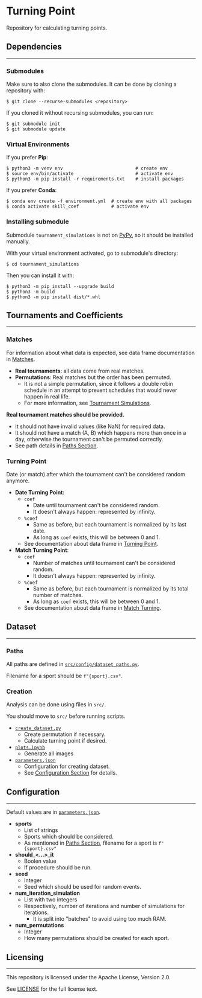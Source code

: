 # **Turning Point**
Repository for calculating turning points.


## **Dependencies**
---

### **Submodules**

Make sure to also clone the submodules. It can be done by cloning a repository with:
```
$ git clone --recurse-submodules <repository>
```

If you cloned it without recursing submodules, you can run:
```
$ git submodule init
$ git submodule update
```

### **Virtual Environments**

If you prefer **Pip**:

```
$ python3 -m venv env                           # create env
$ source env/bin/activate                       # activate env
$ python3 -m pip install -r requirements.txt    # install packages
```

If you prefer **Conda**:

```
$ conda env create -f environment.yml  # create env with all packages
$ conda activate skill_coef            # activate env
```

### **Installing submodule**

Submodule `tournament_simulations` is not on [PyPy](https://www.pypy.org/), so it should be installed manually.

With your virtual environment activated, go to submodule's directory:
```
$ cd tournament_simulations
```

Then you can install it with:

```
$ python3 -m pip install --upgrade build
$ python3 -m build
$ python3 -m pip install dist/*.whl
```

## **Tournaments and Coefficients**
---

### **Matches**

For information about what data is expected, see data frame documentation in [Matches](https://github.com/EstefanoB/tournament_simulations/blob/main/src/tournament_simulations/data_structures/matches/matches.py).

- **Real tournaments**: all data come from real matches. 
- **Permutations**: Real matches but the order has been permuted. 
    - It is not a simple permutation, since it follows a double robin schedule in an attempt to prevent schedules that would never happen in real life.
    - For more information, see [Tournament Simulations](https://github.com/EstefanoB/tournament_simulations/blob/main/README.md).


**Real tournament matches should be provided.** 
- It should not have invalid values (like NaN) for required data.
- It should not have a match (A, B) which happens more than once in a day, otherwise the tournament can't be permuted correctly.
- See path details in [Paths Section](#paths).

### **Turning Point**

Date (or match) after which the tournament can't be considered random anymore.

- **Date Turning Point**: 
    - `coef`
        - Date until tournament can't be considered random.
        - It doesn't always happen: represented by infinity.
    - `%coef`
        - Same as before, but each tournament is normalized by its last date.
        - As long as `coef` exists, this will be between 0 and 1.
    - See documentation about data frame in [Turning Point](https://github.com/EstefanoB/turning_point/blob/main/src/turning_point/normal_coefficient/turning_point.py).
- **Match Turning Point**: 
    - `coef`
        - Number of matches until tournament can't be considered random.
        - It doesn't always happen: represented by infinity.
    - `%coef`
        - Same as before, but each tournament is normalized by its total number of matches.
        - As long as `coef` exists, this will be between 0 and 1.
    - See documentation about data frame in [Match Turning](https://github.com/EstefanoB/turning_point/blob/main/src/turning_point/match_coefficient/match_turning_point.py).


## **Dataset**
---

### **Paths**
All paths are defined in [`src/config/dataset_paths.py`](https://github.com/EstefanoB/turning_point/blob/main/src/config/dataset_paths.py).

Filename for a sport should be `f"{sport}.csv"`.

### **Creation**

Analysis can be done using files in `src/`.

You should move to `src/` before running scripts.

- [`create_dataset.py`](https://github.com/EstefanoB/turning_point/blob/main/src/create_dataset.py)
    - Create permutation if necessary.
    - Calculate turning point if desired.
- [`plots.ipynb`](https://github.com/EstefanoB/turning_point/blob/main/src/plots.ipynb)
    - Generate all images
- [`parameters.json`](https://github.com/EstefanoB/turning_point/blob/main/src/parameters.json)
    - Configuration for creating dataset.
    - See [Configuration Section](#configuration) for details.

## **Configuration**
---
Default values are in [`parameters.json`](https://github.com/EstefanoB/turning_point/blob/main/src/parameters.json).

- **sports**
    - List of strings
    - Sports which should be considered.
    - As mentioned in [Paths Section](#paths), filename for a sport is `f"{sport}.csv"`
- **should_<...>_it**
    - Boolen value
    - If procedure should be run.
- **seed**
    - Integer
    - Seed which should be used for random events. 
- **num_iteration_simulation** 
    - List with two integers
    - Respectively, number of iterations and number of simulations for iterations.
        - It is split into "batches" to avoid using too much RAM.
- **num_permutations**
    - Integer
    - How many permutations should be created for each sport.

## **Licensing**
---

This repository is licensed under the Apache License, Version 2.0. 

See [LICENSE](https://github.com/EstefanoB/turning_point/blob/main/README.md) for the full license text.